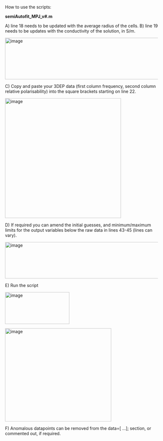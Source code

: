 How to use the scripts:

<b>semiAutofit_MPJ_v#.m</b>

A) line 18 needs to be updated with the average radius of the cells.
B) line 19 needs to be updates with the conductivity of the solution, in S/m.

<img width="1883" height="137" alt="image" src="https://github.com/user-attachments/assets/ef2c8a1c-cbd6-4800-934f-93b6f5f5f9eb" />

C) Copy and paste your 3DEP data (first column frequency, second column relative polarisability) into the square brackets starting on line 22.

<img width="382" height="395" alt="image" src="https://github.com/user-attachments/assets/caae7ea6-85f1-418a-8a5e-a4ab87a5be85" />

D) If required you can amend the initial guesses, and minimum/maximum limits for the output variables below the raw data in lines 43-45 (lines can vary).

<img width="840" height="120" alt="image" src="https://github.com/user-attachments/assets/3b78401b-0f28-429c-9ad0-ed7ec6ba2341" />

E) Run the script

<img width="212" height="105" alt="image" src="https://github.com/user-attachments/assets/d33f979b-9033-4eeb-aaf9-16b1765a4c52" /><br>

<img width="350" height="307" alt="image" src="https://github.com/user-attachments/assets/4dca7d91-e14e-4945-a355-8efbeeeb8ac5" />

F) Anomalous datapoints can be removed from the data=[ ...]; section, or commented out, if required.
